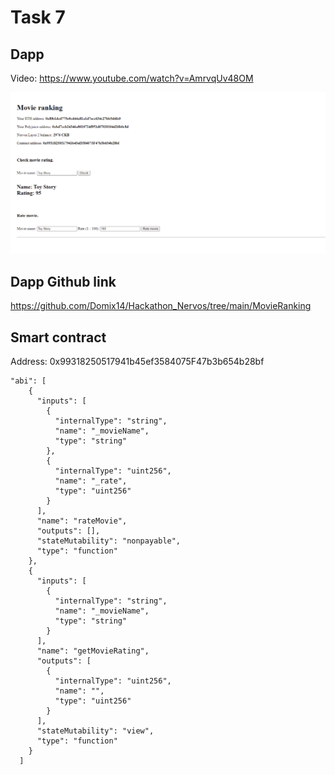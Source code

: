 # Task 7

## Dapp

Video: https://www.youtube.com/watch?v=AmrvqUv48OM

![](dapp.png)

## Dapp Github link
https://github.com/Domix14/Hackathon_Nervos/tree/main/MovieRanking

## Smart contract

Address: 0x99318250517941b45ef3584075F47b3b654b28bf

```
"abi": [
    {
      "inputs": [
        {
          "internalType": "string",
          "name": "_movieName",
          "type": "string"
        },
        {
          "internalType": "uint256",
          "name": "_rate",
          "type": "uint256"
        }
      ],
      "name": "rateMovie",
      "outputs": [],
      "stateMutability": "nonpayable",
      "type": "function"
    },
    {
      "inputs": [
        {
          "internalType": "string",
          "name": "_movieName",
          "type": "string"
        }
      ],
      "name": "getMovieRating",
      "outputs": [
        {
          "internalType": "uint256",
          "name": "",
          "type": "uint256"
        }
      ],
      "stateMutability": "view",
      "type": "function"
    }
  ]
```
